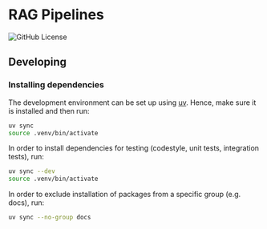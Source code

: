 # RAG Pipelines

![GitHub License](https://img.shields.io/github/license/avnlp/rag-pipelines)

## Developing

### Installing dependencies

The development environment can be set up using
[uv](https://github.com/astral-sh/uv?tab=readme-ov-file#installation). Hence, make sure it is
installed and then run:

```bash
uv sync
source .venv/bin/activate
```

In order to install dependencies for testing (codestyle, unit tests, integration tests),
run:

```bash
uv sync --dev
source .venv/bin/activate
```

In order to exclude installation of packages from a specific group (e.g. docs),
run:

```bash
uv sync --no-group docs
```
